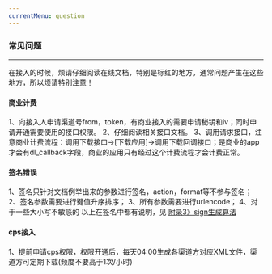 ```yaml
---
currentMenu: question
---
```

### 常见问题 ###
------------
在接入的时候，烦请仔细阅读在线文档，特别是标红的地方，通常问题产生在这些地方，所以烦请特别注意！

#### 商业计费 ####
1、向接入人申请渠道号from，token，有商业接入的需要申请秘钥和iv；同时申请开通需要使用的接口权限。
2、仔细阅读相关接口文档。
3、调用请求接口，注意商业计费流程：调用下载接口->[下载应用]->调用下载回调接口；是商业的app才会有dl_callback字段，商业的应用只有经过这个计费流程才会计费正常。

#### 签名错误 ####
1、签名只针对文档例举出来的参数进行签名，action，format等不参与签名；
2、签名参数需要进行键值升序排序；
3、所有参数需要进行urlencode；
4、对于一些大小写不敏感的
以上在签名中都有说明，见 [附录3》sign生成算法](/api?bdi_docs=1&action=intro&source=natintro_extrainfo3 "附录3》sign生成算法")


#### cps接入 ####
1、提前申请cps权限，权限开通后，每天04:00生成各渠道方对应XML文件，渠道方可定期下载(频度不要高于1次/小时)
